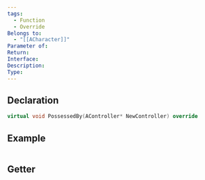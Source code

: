 ```yaml
---
tags:
  - Function
  - Override
Belongs to:
  - "[[ACharacter]]"
Parameter of: 
Return: 
Interface: 
Description: 
Type:
---
```


## Declaration

```cpp
virtual void PossessedBy(AController* NewController) override
```

## Example

```cpp
```

## Getter

```cpp
```
